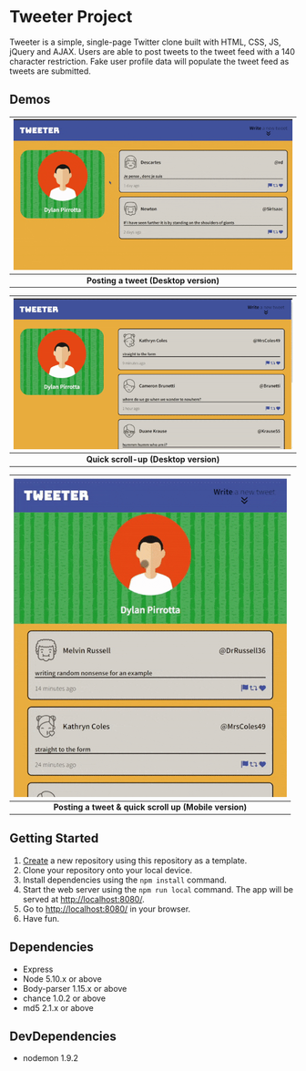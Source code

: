 # Tweeter Project

Tweeter is a simple, single-page Twitter clone built with HTML, CSS, JS, jQuery and AJAX. Users are able to post tweets to the tweet feed with a 140 character restriction. Fake user profile data will populate the tweet feed as tweets are submitted.

## Demos


| !["Posting a tweet demo"](https://github.com/dpirrott/tweeter/blob/master/docs/enterTweet.gif) |
| :--: |
| **Posting a tweet (Desktop version)** |

| !["Quick scroll-up demo"](https://github.com/dpirrott/tweeter/blob/master/docs/quickScrollGif.gif) |
| :--: |
| **Quick scroll-up (Desktop version)** |

| !["Mobile demo"](https://github.com/dpirrott/tweeter/blob/master/docs/mobileDemoGif.gif) |
| :--: |
| **Posting a tweet & quick scroll up (Mobile version)** |

## Getting Started

1. [Create](https://docs.github.com/en/repositories/creating-and-managing-repositories/creating-a-repository-from-a-template) a new repository using this repository as a template.
2. Clone your repository onto your local device.
3. Install dependencies using the `npm install` command.
3. Start the web server using the `npm run local` command. The app will be served at <http://localhost:8080/>.
4. Go to <http://localhost:8080/> in your browser.
5. Have fun.

## Dependencies

- Express
- Node 5.10.x or above
- Body-parser 1.15.x or above
- chance 1.0.2 or above
- md5 2.1.x or above

## DevDependencies

- nodemon 1.9.2
